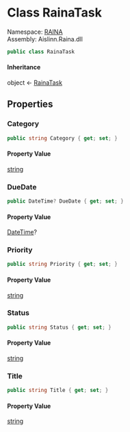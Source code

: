 # <a id="RAINA_RainaTask"></a> Class RainaTask

Namespace: [RAINA](RAINA.md)  
Assembly: Aislinn.Raina.dll  

```csharp
public class RainaTask
```

#### Inheritance

object ← 
[RainaTask](RAINA.RainaTask.md)

## Properties

### <a id="RAINA_RainaTask_Category"></a> Category

```csharp
public string Category { get; set; }
```

#### Property Value

 [string](https://learn.microsoft.com/dotnet/api/system.string)

### <a id="RAINA_RainaTask_DueDate"></a> DueDate

```csharp
public DateTime? DueDate { get; set; }
```

#### Property Value

 [DateTime](https://learn.microsoft.com/dotnet/api/system.datetime)?

### <a id="RAINA_RainaTask_Priority"></a> Priority

```csharp
public string Priority { get; set; }
```

#### Property Value

 [string](https://learn.microsoft.com/dotnet/api/system.string)

### <a id="RAINA_RainaTask_Status"></a> Status

```csharp
public string Status { get; set; }
```

#### Property Value

 [string](https://learn.microsoft.com/dotnet/api/system.string)

### <a id="RAINA_RainaTask_Title"></a> Title

```csharp
public string Title { get; set; }
```

#### Property Value

 [string](https://learn.microsoft.com/dotnet/api/system.string)

